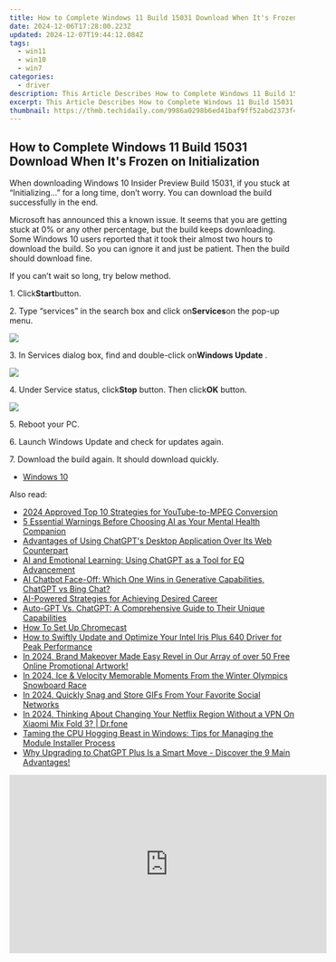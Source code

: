 ```yaml
---
title: How to Complete Windows 11 Build 15031 Download When It's Frozen on Initialization
date: 2024-12-06T17:28:00.223Z
updated: 2024-12-07T19:44:12.084Z
tags:
  - win11
  - win10
  - win7
categories:
  - driver
description: This Article Describes How to Complete Windows 11 Build 15031 Download When It's Frozen on Initialization
excerpt: This Article Describes How to Complete Windows 11 Build 15031 Download When It's Frozen on Initialization
thumbnail: https://thmb.techidaily.com/9986a0298b6ed41baf9ff52abd2373f4874f20858ec27b5c29bc07659651b716.jpg
---
```


## How to Complete Windows 11 Build 15031 Download When It's Frozen on Initialization

When downloading Windows 10 Insider Preview Build 15031, if you stuck at “Initializing…” for a long time, don’t worry. You can download the build successfully in the end.  
  
Microsoft has announced this a known issue. It seems that you are getting stuck at 0% or any other percentage, but the build keeps downloading. Some Windows 10 users reported that it took their almost two hours to download the build. So you can ignore it and just be patient. Then the build should download fine.  
  
If you can’t wait so long, try below method.  
  
1\. Click**Start**button.  
  
2\. Type “services” in the search box and click on**Services**on the pop-up menu.  
  
![](https://images.drivereasy.com/wp-content/uploads/2017/02/img_589c1a89707c7.jpg)   
  
 3\. In Services dialog box, find and double-click on**Windows Update** .  
  
![](https://images.drivereasy.com/wp-content/uploads/2017/02/img_589c1b4c8af69.jpg)   
  
 4\. Under Service status, click**Stop** button. Then click**OK** button.  
  
![](https://images.drivereasy.com/wp-content/uploads/2017/02/img_589c1bca0e384.jpg)   
  
 5\. Reboot your PC.  
  
 6\. Launch Windows Update and check for updates again.  
  
 7\. Download the build again. It should download quickly.

* [Windows 10](https://tools.techidaily.com/drivereasy/download/)

<ins class="adsbygoogle"
     style="display:block"
     data-ad-format="autorelaxed"
     data-ad-client="ca-pub-7571918770474297"
     data-ad-slot="1223367746"></ins>

<ins class="adsbygoogle"
     style="display:block"
     data-ad-client="ca-pub-7571918770474297"
     data-ad-slot="8358498916"
     data-ad-format="auto"
     data-full-width-responsive="true"></ins>

<span class="atpl-alsoreadstyle">Also read:</span>
<div><ul>
<li><a href="https://fox-blue.techidaily.com/2024-approved-top-10-strategies-for-youtube-to-mpeg-conversion/"><u>2024 Approved Top 10 Strategies for YouTube-to-MPEG Conversion</u></a></li>
<li><a href="https://tech-haven.techidaily.com/5-essential-warnings-before-choosing-ai-as-your-mental-health-companion/"><u>5 Essential Warnings Before Choosing AI as Your Mental Health Companion</u></a></li>
<li><a href="https://tech-haven.techidaily.com/advantages-of-using-chatgpts-desktop-application-over-its-web-counterpart/"><u>Advantages of Using ChatGPT's Desktop Application Over Its Web Counterpart</u></a></li>
<li><a href="https://tech-haven.techidaily.com/ai-and-emotional-learning-using-chatgpt-as-a-tool-for-eq-advancement/"><u>AI and Emotional Learning: Using ChatGPT as a Tool for EQ Advancement</u></a></li>
<li><a href="https://tech-haven.techidaily.com/ai-chatbot-face-off-which-one-wins-in-generative-capabilities-chatgpt-vs-bing-chat/"><u>AI Chatbot Face-Off: Which One Wins in Generative Capabilities, ChatGPT vs Bing Chat?</u></a></li>
<li><a href="https://tech-haven.techidaily.com/ai-powered-strategies-for-achieving-desired-career/"><u>AI-Powered Strategies for Achieving Desired Career</u></a></li>
<li><a href="https://tech-haven.techidaily.com/auto-gpt-vs-chatgpt-a-comprehensive-guide-to-their-unique-capabilities/"><u>Auto-GPT Vs. ChatGPT: A Comprehensive Guide to Their Unique Capabilities</u></a></li>
<li><a href="https://tech-recovery.techidaily.com/how-to-set-up-chromecast/"><u>How To Set Up Chromecast</u></a></li>
<li><a href="https://win-dash.techidaily.com/how-to-swiftly-update-and-optimize-your-intel-iris-plus-640-driver-for-peak-performance/"><u>How to Swiftly Update and Optimize Your Intel Iris Plus 640 Driver for Peak Performance</u></a></li>
<li><a href="https://facebook-video-share.techidaily.com/in-2024-brand-makeover-made-easy-revel-in-our-array-of-over-50-free-online-promotional-artwork/"><u>In 2024, Brand Makeover Made Easy Revel in Our Array of over 50 Free Online Promotional Artwork!</u></a></li>
<li><a href="https://some-knowledge.techidaily.com/in-2024-ice-and-velocity-memorable-moments-from-the-winter-olympics-snowboard-race/"><u>In 2024, Ice & Velocity Memorable Moments From the Winter Olympics Snowboard Race</u></a></li>
<li><a href="https://facebook-videos.techidaily.com/in-2024-quickly-snag-and-store-gifs-from-your-favorite-social-networks/"><u>In 2024, Quickly Snag and Store GIFs From Your Favorite Social Networks</u></a></li>
<li><a href="https://phone-solutions.techidaily.com/in-2024-thinking-about-changing-your-netflix-region-without-a-vpn-on-xiaomi-mix-fold-3-drfone-by-drfone-virtual-android/"><u>In 2024, Thinking About Changing Your Netflix Region Without a VPN On Xiaomi Mix Fold 3? | Dr.fone</u></a></li>
<li><a href="https://eaxpv-info.techidaily.com/taming-the-cpu-hogging-beast-in-windows-tips-for-managing-the-module-installer-process/"><u>Taming the CPU Hogging Beast in Windows: Tips for Managing the Module Installer Process</u></a></li>
<li><a href="https://tech-haven.techidaily.com/1722122990351-why-upgrading-to-chatgpt-plus-is-a-smart-move-discover-the-9-main-advantages/"><u>Why Upgrading to ChatGPT Plus Is a Smart Move - Discover the 9 Main Advantages!</u></a></li>
</ul></div>

<!-- affiliate ads begin -->
<iframe width="560" height="315" src="https://www.youtube.com/embed/fZTlPdOFNmo?si=Ym8p7ayV1gtNzzXj" title="YouTube video player" frameborder="0" allow="accelerometer; autoplay; clipboard-write; encrypted-media; gyroscope; picture-in-picture; web-share" referrerpolicy="strict-origin-when-cross-origin" allowfullscreen></iframe>
<!-- affiliate ads end -->

